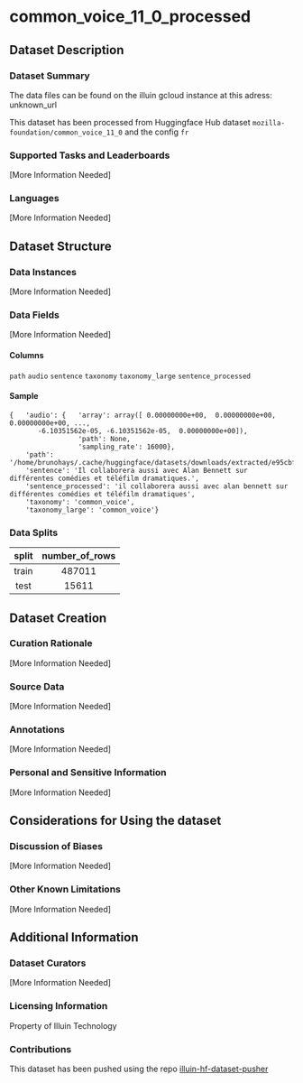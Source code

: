 # common_voice_11_0_processed



## Dataset Description



### Dataset Summary

The data files can be found on the illuin gcloud instance at this adress: unknown_url 

This dataset has been processed from Huggingface Hub dataset ``mozilla-foundation/common_voice_11_0`` and the config ``fr``

### Supported Tasks and Leaderboards

[More Information Needed]

### Languages

[More Information Needed]

## Dataset Structure



### Data Instances

[More Information Needed]

### Data Fields

[More Information Needed]

#### Columns

``path`` ``audio`` ``sentence`` ``taxonomy`` ``taxonomy_large`` ``sentence_processed``

#### Sample

```
{   'audio': {   'array': array([ 0.00000000e+00,  0.00000000e+00,  0.00000000e+00, ...,
       -6.10351562e-05, -6.10351562e-05,  0.00000000e+00]),
                 'path': None,
                 'sampling_rate': 16000},
    'path': '/home/brunohays/.cache/huggingface/datasets/downloads/extracted/e95cbf12249133734218c89e4b09426a7807adcae4a709e56bc54e89ec65bc58/common_voice_fr_27787676.mp3',
    'sentence': 'Il collaborera aussi avec Alan Bennett sur différentes comédies et téléfilm dramatiques.',
    'sentence_processed': 'il collaborera aussi avec alan bennett sur différentes comédies et téléfilm dramatiques',
    'taxonomy': 'common_voice',
    'taxonomy_large': 'common_voice'}
```

### Data Splits

|split|number_of_rows|
|:---:|:---:
|train|487011|
|test|15611|

## Dataset Creation



### Curation Rationale

[More Information Needed]

### Source Data

[More Information Needed]

### Annotations

[More Information Needed]

### Personal and Sensitive Information

[More Information Needed]

## Considerations for Using the dataset



### Discussion of Biases

[More Information Needed]

### Other Known Limitations

[More Information Needed]

## Additional Information



### Dataset Curators

[More Information Needed]

### Licensing Information

Property of Illuin Technology

### Contributions

This dataset has been pushed using the repo [illuin-hf-dataset-pusher](https://gitlab.illuin.tech/data-science/ml/libraries/illuin-hf-dataset-pusher) 

